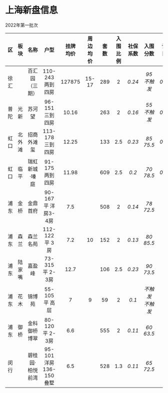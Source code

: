 # 上海新盘信息

2022年第一批次

| 区 | 板块 | 名称 | 户型 | 挂牌<br>均价 | 周边<br>均价 | 套数 | 入围<br>比例 | 社保<br>系数 | 入围<br>分数 | 认购<br>日期 | 开盘<br>日期 |
| :-: | :-: | :-: | :-: | :-: | :-: | :-: | :-: | :-: | :-: | :-: | :-: |
| 徐汇 |  | 百汇园（三期） | 110-243两到四房 | 127875 | 15-17 | 289 | 2 | *0.24* | *95<br>不触发* | *02.22* |  |
| 普陀 | 光新 | 苏河望 | 96-151三到四房 | 10.16 |  | 263 | 2 | *0.16* | *55<br>不触发* | *02.21* |  |
| 虹口 | 北外滩 | 招商外滩玺 | 113-178三到四房 | 12.25 |  | 133 | 2.5 | *0.23* | *85<br>75.5* | *02.23* |  |
| 虹口 | 临平 | 瑞虹新城·瑧庭 | 91-175两到四房 | 11.98 |  | 609 | 2.5 | *0.2* | *70<br>78.5* | *02.18* |  |
| 浦东 | 金桥 | 金鼎首府 | 90-167平 洋房3-4房 | 7.5 |  | 508 | 2 | *0.14* | *78<br>72.5* |  |  |
| 浦东 | 森兰 | 森兰名苑 | 112-122平 3房 | 7.2 | 10 | 152 | 2 | *0.13* | *80<br>85.5* |  |  |
| 浦东 | 陆家嘴 | 嘉盈峰 | 73-315平 2-3房 | 12.7 |  | 106 | 2.5 | *0.23* | *90<br>73.5* |  |  |
| 浦东 | 花木 | 锦博苑 | 55-105平 高层 | 7 | 9 | 59 | 2 | *0.1* | *不触发<br>不触发* |  |  |
| 浦东 | 御桥 | 金科御桥博翠 | 80-120平 2-3房 | 6.6 |  | 555 | 2 | *0.11* | *60<br>63.5* |  |  |
| 闵行 |  | 碧桂园·柏悦前湾 | 95-101洋房<br>136-150叠墅 | 6.5 |  | 528 | 1.3 | *0.11* | *65<br>72.5* |  |  |
